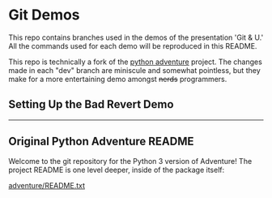 # Git Demos

This repo contains branches used in the demos of the presentation 'Git & U.' All the commands used for each demo will be reproduced in this README.

This repo is technically a fork of the [python adventure](https://github.com/brandon-rhodes/python-adventure) project. The changes made in each "dev" branch are miniscule and somewhat pointless, but they make for a more entertaining demo amongst ~~nerds~~ programmers.

## Setting Up the Bad Revert Demo

---

## Original Python Adventure README

Welcome to the git repository for the Python 3 version of Adventure!
The project README is one level deeper, inside of the package itself:

[adventure/README.txt](adventure/README.txt)
